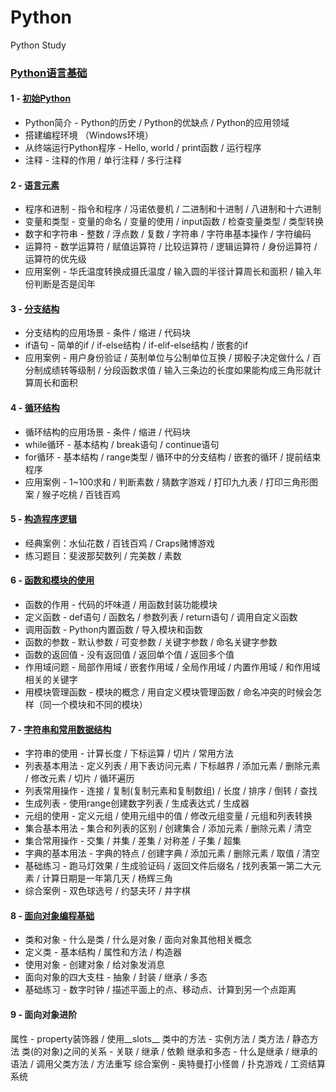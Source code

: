 # Python
Python Study


### [Python语言基础](https://github.com/z-Endeavor/Python/tree/master/Python%E8%AF%AD%E8%A8%80%E5%9F%BA%E7%A1%80)

#### 1 - [初始Python](https://github.com/z-Endeavor/Python/blob/master/Python%E8%AF%AD%E8%A8%80%E5%9F%BA%E7%A1%80/1-%E5%88%9D%E8%AF%86Python.md)

 - Python简介 - Python的历史 / Python的优缺点 / Python的应用领域
 - 搭建编程环境 （Windows环境）
 - 从终端运行Python程序 - Hello, world / print函数 / 运行程序
 - 注释 - 注释的作用 / 单行注释 / 多行注释

#### 2 - [语言元素](https://github.com/z-Endeavor/Python/blob/master/Python%E8%AF%AD%E8%A8%80%E5%9F%BA%E7%A1%80/2-%E8%AF%AD%E8%A8%80%E5%85%83%E7%B4%A0.md)

 - 程序和进制 - 指令和程序 / 冯诺依曼机 / 二进制和十进制 / 八进制和十六进制
 - 变量和类型 - 变量的命名 / 变量的使用 / input函数 / 检查变量类型 / 类型转换
 - 数字和字符串 - 整数 / 浮点数 / 复数 / 字符串 / 字符串基本操作 / 字符编码
 - 运算符 - 数学运算符 / 赋值运算符 / 比较运算符 / 逻辑运算符 / 身份运算符 / 运算符的优先级
 - 应用案例 - 华氏温度转换成摄氏温度 / 输入圆的半径计算周长和面积 / 输入年份判断是否是闰年

 #### 3 - [分支结构](https://github.com/z-Endeavor/Python/blob/master/Python%E8%AF%AD%E8%A8%80%E5%9F%BA%E7%A1%80/3-%E5%88%86%E6%94%AF%E7%BB%93%E6%9E%84.md)

 - 分支结构的应用场景 - 条件 / 缩进 / 代码块 
 - if语句 - 简单的if / if-else结构 / if-elif-else结构 / 嵌套的if
 - 应用案例 - 用户身份验证 / 英制单位与公制单位互换 / 掷骰子决定做什么 / 百分制成绩转等级制 / 分段函数求值 / 输入三条边的长度如果能构成三角形就计算周长和面积

 #### 4 - [循环结构](https://github.com/z-Endeavor/Python/blob/master/Python%E8%AF%AD%E8%A8%80%E5%9F%BA%E7%A1%80/4-%E5%BE%AA%E7%8E%AF%E7%BB%93%E6%9E%84.md)

 - 循环结构的应用场景 - 条件 / 缩进 / 代码块
 - while循环 - 基本结构 / break语句 / continue语句
 - for循环 - 基本结构 / range类型 / 循环中的分支结构 / 嵌套的循环 / 提前结束程序
 - 应用案例 - 1~100求和 / 判断素数 / 猜数字游戏 / 打印九九表 / 打印三角形图案 / 猴子吃桃 / 百钱百鸡

 #### 5 - [构造程序逻辑](https://github.com/z-Endeavor/Python/blob/master/Python%E8%AF%AD%E8%A8%80%E5%9F%BA%E7%A1%80/5-%E6%9E%84%E9%80%A0%E7%A8%8B%E5%BA%8F%E9%80%BB%E8%BE%91.md)

 - 经典案例：水仙花数 / 百钱百鸡 / Craps赌博游戏
 - 练习题目：斐波那契数列 / 完美数 / 素数
 
#### 6 - [函数和模块的使用](https://github.com/z-Endeavor/Python/blob/master/Python%E8%AF%AD%E8%A8%80%E5%9F%BA%E7%A1%80/6-%E5%87%BD%E6%95%B0%E5%92%8C%E6%A8%A1%E5%9D%97%E7%9A%84%E4%BD%BF%E7%94%A8.md)
 - 函数的作用 - 代码的坏味道 / 用函数封装功能模块
 - 定义函数 - def语句 / 函数名 / 参数列表 / return语句 / 调用自定义函数
 - 调用函数 - Python内置函数 / 导入模块和函数
 - 函数的参数 - 默认参数 / 可变参数 / 关键字参数 / 命名关键字参数
 - 函数的返回值 - 没有返回值 / 返回单个值 / 返回多个值
 - 作用域问题 - 局部作用域 / 嵌套作用域 / 全局作用域 / 内置作用域 / 和作用域相关的关键字
 - 用模块管理函数 - 模块的概念 / 用自定义模块管理函数 / 命名冲突的时候会怎样（同一个模块和不同的模块）

#### 7 - [字符串和常用数据结构](https://github.com/z-Endeavor/Python/blob/master/Python%E8%AF%AD%E8%A8%80%E5%9F%BA%E7%A1%80/7-%E5%AD%97%E7%AC%A6%E4%B8%B2%E5%92%8C%E5%B8%B8%E7%94%A8%E6%95%B0%E6%8D%AE%E7%BB%93%E6%9E%84.md)
 - 字符串的使用 - 计算长度 / 下标运算 / 切片 / 常用方法
 - 列表基本用法 - 定义列表 / 用下表访问元素 / 下标越界 / 添加元素 / 删除元素 / 修改元素 / 切片 / 循环遍历
 - 列表常用操作 - 连接 / 复制(复制元素和复制数组) / 长度 / 排序 / 倒转 / 查找
 - 生成列表 - 使用range创建数字列表 / 生成表达式 / 生成器
 - 元组的使用 - 定义元组 / 使用元组中的值 / 修改元组变量 / 元组和列表转换
 - 集合基本用法 - 集合和列表的区别 / 创建集合 / 添加元素 / 删除元素 / 清空
 - 集合常用操作 - 交集 / 并集 / 差集 / 对称差 / 子集 / 超集
 - 字典的基本用法 - 字典的特点 / 创建字典 / 添加元素 / 删除元素 / 取值 / 清空
 - 基础练习 - 跑马灯效果 / 生成验证码 / 返回文件后缀名 / 找列表第一第二大元素 / 计算日期是一年第几天 / 杨辉三角
 - 综合案例 - 双色球选号 / 约瑟夫环 / 井字棋

#### 8 - [面向对象编程基础](https://github.com/z-Endeavor/Python/blob/master/Python%E8%AF%AD%E8%A8%80%E5%9F%BA%E7%A1%80/8-%E9%9D%A2%E5%90%91%E5%AF%B9%E8%B1%A1%E7%BC%96%E7%A8%8B%E5%9F%BA%E7%A1%80.md)
 - 类和对象 - 什么是类 / 什么是对象 / 面向对象其他相关概念
 - 定义类 - 基本结构 / 属性和方法 / 构造器 
 - 使用对象 - 创建对象 / 给对象发消息
 - 面向对象的四大支柱 - 抽象 / 封装 / 继承 / 多态
 - 基础练习 - 数字时钟 / 描述平面上的点、移动点、计算到另一个点距离

#### 9 - 面向对象进阶
属性 - property装饰器 / 使用__slots__
类中的方法 - 实例方法 / 类方法 / 静态方法
类(的对象)之间的关系 - 关联 / 继承 / 依赖
继承和多态 - 什么是继承 / 继承的语法 / 调用父类方法 / 方法重写 
综合案例 - 奥特曼打小怪兽 / 扑克游戏 / 工资结算系统
